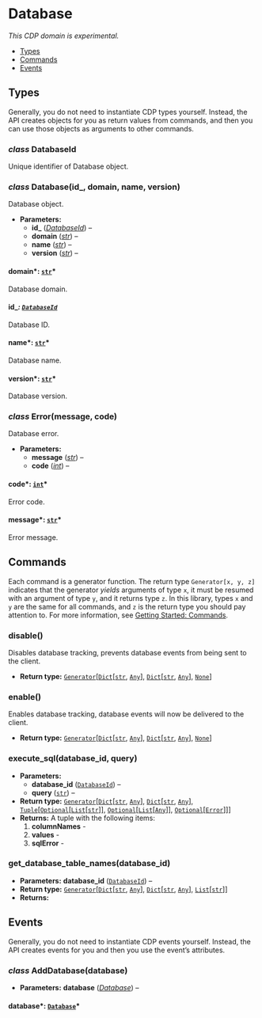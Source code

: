 # Database

*This CDP domain is experimental.*

<a id="module-nodriver.cdp.database"></a>
* [Types]()
* [Commands]()
* [Events]()

## Types

Generally, you do not need to instantiate CDP types
yourself. Instead, the API creates objects for you as return
values from commands, and then you can use those objects as
arguments to other commands.

### *class* DatabaseId

Unique identifier of Database object.

### *class* Database(id_, domain, name, version)

Database object.

* **Parameters:**
  * **id_** ([*DatabaseId*](#nodriver.cdp.database.DatabaseId)) – 
  * **domain** ([*str*](https://docs.python.org/3/library/stdtypes.html#str)) – 
  * **name** ([*str*](https://docs.python.org/3/library/stdtypes.html#str)) – 
  * **version** ([*str*](https://docs.python.org/3/library/stdtypes.html#str)) – 

#### domain*: [`str`](https://docs.python.org/3/library/stdtypes.html#str)*

Database domain.

#### id_*: [`DatabaseId`](#nodriver.cdp.database.DatabaseId)*

Database ID.

#### name*: [`str`](https://docs.python.org/3/library/stdtypes.html#str)*

Database name.

#### version*: [`str`](https://docs.python.org/3/library/stdtypes.html#str)*

Database version.

### *class* Error(message, code)

Database error.

* **Parameters:**
  * **message** ([*str*](https://docs.python.org/3/library/stdtypes.html#str)) – 
  * **code** ([*int*](https://docs.python.org/3/library/functions.html#int)) – 

#### code*: [`int`](https://docs.python.org/3/library/functions.html#int)*

Error code.

#### message*: [`str`](https://docs.python.org/3/library/stdtypes.html#str)*

Error message.

## Commands

Each command is a generator function. The return
type `Generator[x, y, z]` indicates that the generator
*yields* arguments of type `x`, it must be resumed with
an argument of type `y`, and it returns type `z`. In
this library, types `x` and `y` are the same for all
commands, and `z` is the return type you should pay attention
to. For more information, see
[Getting Started: Commands](../quickstart.md#getting-started-commands).

### disable()

Disables database tracking, prevents database events from being sent to the client.

* **Return type:**
  [`Generator`](https://docs.python.org/3/library/typing.html#typing.Generator)[[`Dict`](https://docs.python.org/3/library/typing.html#typing.Dict)[[`str`](https://docs.python.org/3/library/stdtypes.html#str), [`Any`](https://docs.python.org/3/library/typing.html#typing.Any)], [`Dict`](https://docs.python.org/3/library/typing.html#typing.Dict)[[`str`](https://docs.python.org/3/library/stdtypes.html#str), [`Any`](https://docs.python.org/3/library/typing.html#typing.Any)], [`None`](https://docs.python.org/3/library/constants.html#None)]

### enable()

Enables database tracking, database events will now be delivered to the client.

* **Return type:**
  [`Generator`](https://docs.python.org/3/library/typing.html#typing.Generator)[[`Dict`](https://docs.python.org/3/library/typing.html#typing.Dict)[[`str`](https://docs.python.org/3/library/stdtypes.html#str), [`Any`](https://docs.python.org/3/library/typing.html#typing.Any)], [`Dict`](https://docs.python.org/3/library/typing.html#typing.Dict)[[`str`](https://docs.python.org/3/library/stdtypes.html#str), [`Any`](https://docs.python.org/3/library/typing.html#typing.Any)], [`None`](https://docs.python.org/3/library/constants.html#None)]

### execute_sql(database_id, query)

* **Parameters:**
  * **database_id** ([`DatabaseId`](#nodriver.cdp.database.DatabaseId)) – 
  * **query** ([`str`](https://docs.python.org/3/library/stdtypes.html#str)) – 
* **Return type:**
  [`Generator`](https://docs.python.org/3/library/typing.html#typing.Generator)[[`Dict`](https://docs.python.org/3/library/typing.html#typing.Dict)[[`str`](https://docs.python.org/3/library/stdtypes.html#str), [`Any`](https://docs.python.org/3/library/typing.html#typing.Any)], [`Dict`](https://docs.python.org/3/library/typing.html#typing.Dict)[[`str`](https://docs.python.org/3/library/stdtypes.html#str), [`Any`](https://docs.python.org/3/library/typing.html#typing.Any)], [`Tuple`](https://docs.python.org/3/library/typing.html#typing.Tuple)[[`Optional`](https://docs.python.org/3/library/typing.html#typing.Optional)[[`List`](https://docs.python.org/3/library/typing.html#typing.List)[[`str`](https://docs.python.org/3/library/stdtypes.html#str)]], [`Optional`](https://docs.python.org/3/library/typing.html#typing.Optional)[[`List`](https://docs.python.org/3/library/typing.html#typing.List)[[`Any`](https://docs.python.org/3/library/typing.html#typing.Any)]], [`Optional`](https://docs.python.org/3/library/typing.html#typing.Optional)[[`Error`](#nodriver.cdp.database.Error)]]]
* **Returns:**
  A tuple with the following items:
  1. **columnNames** -
  2. **values** -
  3. **sqlError** -

### get_database_table_names(database_id)

* **Parameters:**
  **database_id** ([`DatabaseId`](#nodriver.cdp.database.DatabaseId)) – 
* **Return type:**
  [`Generator`](https://docs.python.org/3/library/typing.html#typing.Generator)[[`Dict`](https://docs.python.org/3/library/typing.html#typing.Dict)[[`str`](https://docs.python.org/3/library/stdtypes.html#str), [`Any`](https://docs.python.org/3/library/typing.html#typing.Any)], [`Dict`](https://docs.python.org/3/library/typing.html#typing.Dict)[[`str`](https://docs.python.org/3/library/stdtypes.html#str), [`Any`](https://docs.python.org/3/library/typing.html#typing.Any)], [`List`](https://docs.python.org/3/library/typing.html#typing.List)[[`str`](https://docs.python.org/3/library/stdtypes.html#str)]]
* **Returns:**

## Events

Generally, you do not need to instantiate CDP events
yourself. Instead, the API creates events for you and then
you use the event’s attributes.

### *class* AddDatabase(database)

* **Parameters:**
  **database** ([*Database*](#nodriver.cdp.database.Database)) – 

#### database*: [`Database`](#nodriver.cdp.database.Database)*
